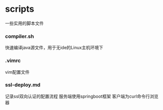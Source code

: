 # scripts
一些实用的脚本文件

### compiler.sh
快速编译java源文件，用于无ide的Linux主机环境下

### .vimrc
vim配置文件

### ssl-deploy.md
记录ssl双向认证的配置流程
服务端使用springboot框架
客户端为curl命令行浏览器

